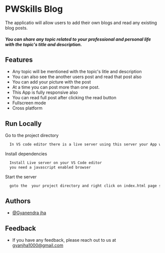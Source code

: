
# PWSkills Blog

The applicatio will allow users to add their own blogs and read any existing blog posts.

##### You can share any topic related to your professional and personal life with the topic's title and description. 


## Features

- Any topic will be mentioned with the topic's litle and description
- You can also see the another users post and read that post also
- You can add your picture with the post
- At a time you can post more than one post.
- This App is fully responsive also
- You can read full post after clicking the read button
- Fullscreen mode
- Cross platform

## Run Locally

Go to the project directory

```bash
  In VS code editor there is a live server using this server your App will run 
```

Install dependencies

```bash
  Install Live server on your VS Code editor
  you need a javascript enabled browser
```

Start the server

```bash
  goto the  your project directory and right click on index.html page select option 'open with Live Server'  
```

## Authors

- [@Gyanendra jha](https://github.com/Gyan1000)


## Feedback

- If you have any feedback, please reach out to us at gyanjha1000@gmail.com
